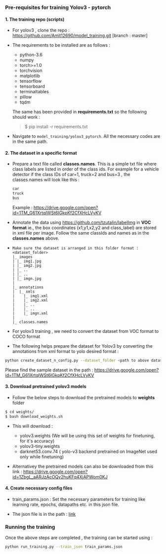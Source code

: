 ### Pre-requisites for training Yolov3 - pytorch 

#### 1. The training repo (scripts)  

- For yolov3 , clone the repo : https://github.com/Amit12690/model_training.git [branch : master]

- The requirements to be installed are as follows :

  - python-3.6
  - numpy
  - torch>=1.0
  - torchvision
  - matplotlib
  - tensorflow
  - tensorboard
  - terminaltables
  - pillow
  - tqdm

  The same has been provided in **requirements.txt**  so the following should work : 

  > $  pip install -r requirements.txt

- Navigate to  `model_training/yolov3_pytorch`. All the necessary codes are in the same path.



#### 2. The dataset in a specific format 

- Prepare a text file called **classes.names**. This is a simple txt file where class labels are listed in order of the class ids. For example for a vehicle detector if the class IDs  of car=1, truck=2 and bus=3 , the classes.names will look like this :  

  ```reStructuredText
  car
  truck
  bus
  ```

  Example : https://drive.google.com/open?id=1TM_G61XrtqIWSt6IGkpKf2CfXHcLVyKV

- Annotate the data using https://github.com/tzutalin/labelImg  in **VOC format** ie., the box coordinates (x1,y1,x2,y2 and class_label) are stored in xml file per image. Follow the same classIds and names as in the  **classes.names**  above.

- ```
  Make sure the dataset is arranged in this folder format : 
  <dataset_folder>
  |_ images
  | |_ img1.jpg
  | |_ img2.jpg
  | |_ ..
  | |_ ..
  | |_ imgn.jpg
  |
  |_ annotations
  |  |_ xmls
  |    |_ img1.xml
  |    |_ img2.xml
  |    |_ ..
  |    |_ ..
  |    |_ imgn.xml
  |
  |_ classes.names
  ```

- For yolov3 training , we need to convert the dataset from VOC format to  COCO format

- The following helps prepare the dataset for Yolov3 by converting the annotations from xml format to yolo desired format : 

```bash
python create_dataset_n_config.py --dataset_folder <path to above dataset_folder>   --train_val_split 0.7
```



Please find the sample dataset in the path :  https://drive.google.com/open?id=1TM_G61XrtqIWSt6IGkpKf2CfXHcLVyKV



#### 3. Download pretrained yolov3 models

- Follow the below steps to download the pretrained models to **weights** folder 

```bash
$ cd weights/
$ bash download_weights.sh
```

- This will download : 
  - yolov3.weights  (We will be using this set of weights for finetuning, for it's accuracy)
  - yolov3-tiny.weights
  - darknet53.conv.74 ( yolo-v3 backend pretrained on ImageNet used only while finetuning)

- Alternativey the pretrained models can also be downloaded from this link :  https://drive.google.com/open?id=1ZbgL_aARJzAcOQv2huKFq4XjAPWom0KJ


#### 4. Create necessary config files

- train_params.json   : Set the necessary parameters for training like learning rate, epochs, datapaths etc. in this json file.

- The json file is in the path :  [link](https://drive.google.com/drive/folders/1dWMf4-LVbncjN9kcMVTBxiJuZXxNl__G)


### Running the training

Once the above steps are completed , the training can be started using : 

```bash
python run_training.py --train_json train_params.json 
```

